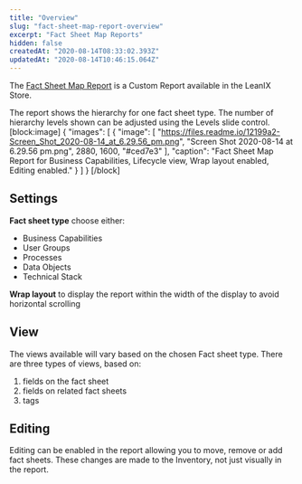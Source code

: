 ```yaml
---
title: "Overview"
slug: "fact-sheet-map-report-overview"
excerpt: "Fact Sheet Map Reports"
hidden: false
createdAt: "2020-08-14T08:33:02.393Z"
updatedAt: "2020-08-14T10:46:15.064Z"
---
```

The [Fact Sheet Map Report](https://store.leanix.net/en/report-details/f7fd185e-10a5-4496-affe-8884f54de96d/749ef021-c59a-4fd1-8ae6-65e05dcf9bbd) is a Custom Report available in the LeanIX Store.

The report shows the hierarchy for one fact sheet type. The number of hierarchy levels shown can be adjusted using the Levels slide control. 
[block:image]
{
  "images": [
    {
      "image": [
        "https://files.readme.io/12199a2-Screen_Shot_2020-08-14_at_6.29.56_pm.png",
        "Screen Shot 2020-08-14 at 6.29.56 pm.png",
        2880,
        1600,
        "#ced7e3"
      ],
      "caption": "Fact Sheet Map Report for Business Capabilities, Lifecycle view, Wrap layout enabled, Editing enabled."
    }
  ]
}
[/block]
## Settings

**Fact sheet type** choose either:

- Business Capabilities
- User Groups
- Processes
- Data Objects
- Technical Stack

**Wrap layout**  to display the report within the width of the display to avoid horizontal scrolling

## View

The views available will vary based on the chosen Fact sheet type. There are three types of views, based on: 

1. fields on the fact sheet 
2. fields on related fact sheets
3. tags


## Editing

Editing can be enabled in the report allowing you to move, remove or add fact sheets. These changes are made to the Inventory, not just visually in the report.